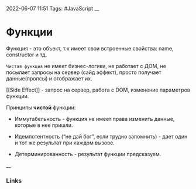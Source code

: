 2022-06-07 11:51
Tags: #JavaScript 
__
# Функции
Функция - это объект, т.к имеет свои встроенные свойства: name, constructor и тд.

`Чистая функция` не имеет бизнес-логики, не работает с ДОМ, не посылает запросы на сервер (сайд эффект), просто получает данные(пропсы) и отображает их.

[[Side Effect]] - запрос на сервер, работа с DOM, изменение параметров функции.

Принципы **чистой** функции:  

-   Иммутабельность - функция не имеет права изменить данные, которые в нее пришли.

-   Идемпотентность (“не дай бог”, если трудно запомнить) - дает один и тот же результат при каждом вызове.

-   Детерминированность - результат функции предсказуем.


__
### Links
